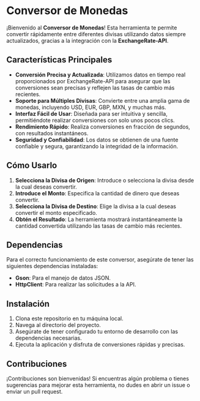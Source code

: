 # Conversor de Monedas

¡Bienvenido al **Conversor de Monedas**! Esta herramienta te permite convertir rápidamente entre diferentes divisas utilizando datos siempre actualizados, gracias a la integración con la **ExchangeRate-API**.

## Características Principales

- **Conversión Precisa y Actualizada**: Utilizamos datos en tiempo real proporcionados por ExchangeRate-API para asegurar que las conversiones sean precisas y reflejen las tasas de cambio más recientes.
- **Soporte para Múltiples Divisas**: Convierte entre una amplia gama de monedas, incluyendo USD, EUR, GBP, MXN, y muchas más.
- **Interfaz Fácil de Usar**: Diseñada para ser intuitiva y sencilla, permitiéndote realizar conversiones con solo unos pocos clics.
- **Rendimiento Rápido**: Realiza conversiones en fracción de segundos, con resultados instantáneos.
- **Seguridad y Confiabilidad**: Los datos se obtienen de una fuente confiable y segura, garantizando la integridad de la información.

## Cómo Usarlo

1. **Selecciona la Divisa de Origen**: Introduce o selecciona la divisa desde la cual deseas convertir.
2. **Introduce el Monto**: Especifica la cantidad de dinero que deseas convertir.
3. **Selecciona la Divisa de Destino**: Elige la divisa a la cual deseas convertir el monto especificado.
4. **Obtén el Resultado**: La herramienta mostrará instantáneamente la cantidad convertida utilizando las tasas de cambio más recientes.

## Dependencias

Para el correcto funcionamiento de este conversor, asegúrate de tener las siguientes dependencias instaladas:

- **Gson**: Para el manejo de datos JSON.
- **HttpClient**: Para realizar las solicitudes a la API.

## Instalación

1. Clona este repositorio en tu máquina local.
2. Navega al directorio del proyecto.
3. Asegúrate de tener configurado tu entorno de desarrollo con las dependencias necesarias.
4. Ejecuta la aplicación y disfruta de conversiones rápidas y precisas.

## Contribuciones

¡Contribuciones son bienvenidas! Si encuentras algún problema o tienes sugerencias para mejorar esta herramienta, no dudes en abrir un issue o enviar un pull request.
